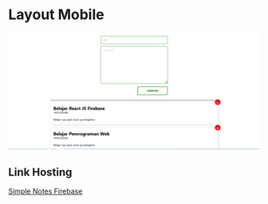 # Layout Mobile
![Desktop Layout](screenshot/desktop-layout.PNG)

## Link Hosting 
[Simple Notes Firebase](https://simple-notes-firebase-45a37.web.app/)